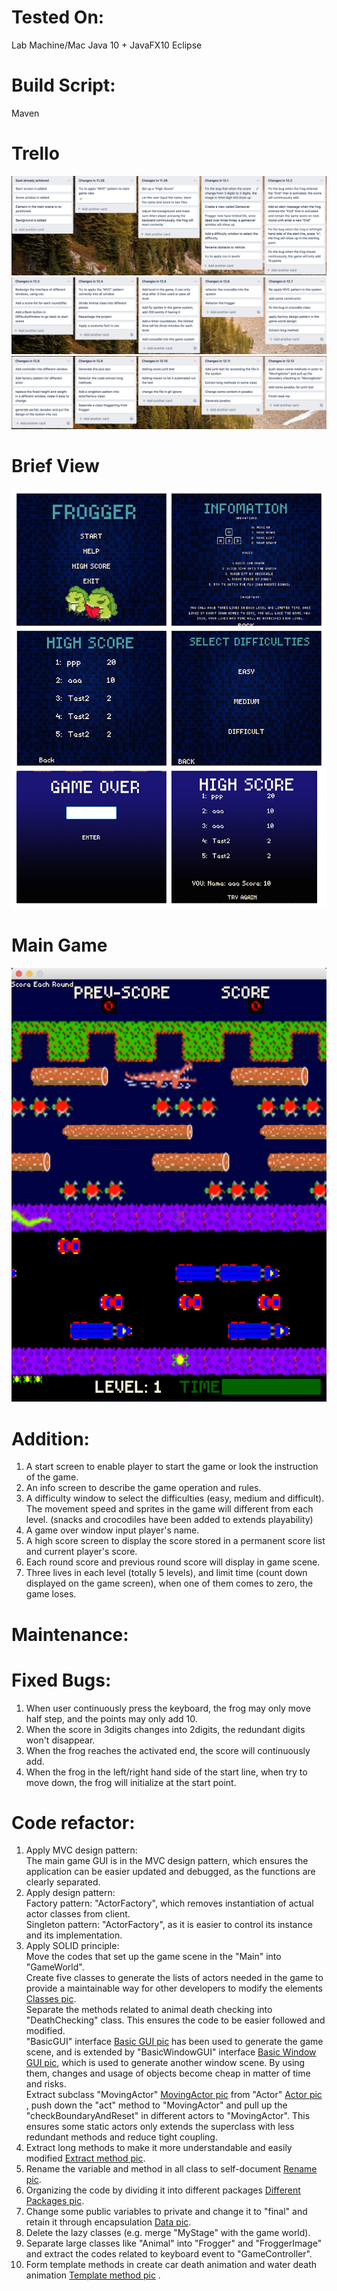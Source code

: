 # Tested On:
Lab Machine/Mac Java 10 + JavaFX10 Eclipse
# Build Script:
Maven
# Trello
![alt text](/resource/RefactorPic/trello1.png)
![alt text](/resource/RefactorPic/trello2.png)
![alt text](/resource/RefactorPic/trello3.png)
# Brief View
![alt text](/resource/RefactorPic/windows.JPG)
# Main Game
![alt text](/resource/RefactorPic/MainGame.png)
# Addition:
1.	A start screen to enable player to start the game or look the instruction of the game.
2.	An info screen to describe the game operation and rules.
3.	A difficulty window to select the difficulties (easy, medium and difficult). The movement speed and sprites in the game will different from each level. (snacks and crocodiles have been added to extends playability)
4.	A game over window input player's name.
5.	A high score screen to display the score stored in a permanent score list and current player's score. 
6.	Each round score and previous round score will display in game scene.
7.	Three lives in each level (totally 5 levels), and limit time (count down displayed on the game screen), when one of them comes to zero, the game loses.

# Maintenance:
# Fixed Bugs:
1.	When user continuously press the keyboard, the frog may only move half step, and the points may only add 10.
2.	When the score in 3digits changes into 2digits, the redundant digits won't disappear.
3.	When the frog reaches the activated end, the score will continuously add.
4.	When the frog in the left/right hand side of the start line, when try to move down, the frog will initialize at the start point.

# Code refactor:
1.	Apply MVC design pattern:  
The main game GUI is in the MVC design pattern, which ensures the application can be easier updated and debugged, as the functions are clearly separated.
2.	Apply design pattern:  
Factory pattern: "ActorFactory", which removes instantiation of actual actor classes from client.  
Singleton pattern: "ActorFactory", as it is easier to control its instance and its implementation.
3.	Apply SOLID principle:  
Move the codes that set up the game scene in the "Main" into "GameWorld".  
Create five classes to generate the lists of actors needed in the game to provide a maintainable way for other developers to modify the elements [Classes pic](/resource/RefactorPic/Classes.png).  
Separate the methods related to animal death checking into "DeathChecking" class. This ensures the code to be easier followed and modified.  
"BasicGUI" interface [Basic GUI pic](/resource/RefactorPic/BasicGUI.png) has been used to generate the game scene, and is extended by "BasicWindowGUI" interface [Basic Window GUI pic](/resource/RefactorPic/BasicWindowGUI.png), which is used to generate another window scene. By using them, changes and usage of objects become cheap in matter of time and risks.  
Extract subclass "MovingActor" [MovingActor pic](/resource/RefactorPic/MovingActor.png) from "Actor" [Actor pic](/resource/RefactorPic/Actor.png) , push down the "act" method to "MovingActor" and pull up the "checkBoundaryAndReset" in different actors to "MovingActor". This ensures some static actors only extends the superclass with less redundant methods and reduce tight coupling.
4.	Extract long methods to make it more understandable and easily modified [Extract method pic](/resource/RefactorPic/ExtractMethod.png).
5.	Rename the variable and method in all class to self-document [Rename pic](/resource/RefactorPic/Rename.png).
6.	Organizing the code by dividing it into different packages [Different Packages pic](/resource/RefactorPic/Packages.png).
7.	Change some public variables to private and change it to "final" and retain it through encapsulation [Data pic](/resource/RefactorPic/Data.png).
8.	Delete the lazy classes (e.g. merge "MyStage" with the game world).
9.	Separate large classes like "Animal" into "Frogger" and "FroggerImage" and extract the codes related to keyboard event to "GameController".
10. Form template methods in create car death animation and water death animation [Template method pic](/resource/RefactorPic/templateMethod.png) .
